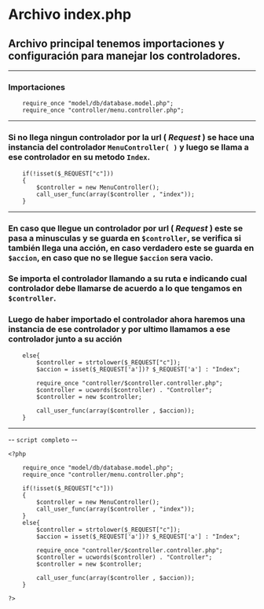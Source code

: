 # Archivo **index.php**

## Archivo principal tenemos importaciones y configuración para manejar los controladores.


---
### Importaciones 
```
    require_once "model/db/database.model.php";
    require_once "controller/menu.controller.php";
```

---
### Si no llega ningun controlador por la url ( *Request* ) se hace una instancia del controlador ``MenuController( )`` y luego se llama a ese controlador en su metodo ``Index``.
```
    if(!isset($_REQUEST["c"]))
    {
        $controller = new MenuController();
        call_user_func(array($controller , "index"));
    }
```

---

### En caso que llegue un controlador por url ( *Request* ) este se pasa a minusculas y se guarda en ``$controller``, se verifica si también llega una acción, en caso verdadero este se guarda en ``$accion``, en caso que no se llegue ``$accion`` sera vacio.

### Se importa el controlador llamando a su ruta e indicando cual controlador debe llamarse de acuerdo a lo que tengamos en ``$controller``.

### Luego de haber importado el controlador ahora haremos una instancia de ese controlador y por ultimo llamamos a ese controlador junto a su acción 
```
    else{
        $controller = strtolower($_REQUEST["c"]);
        $accion = isset($_REQUEST['a'])? $_REQUEST['a'] : "Index";

        require_once "controller/$controller.controller.php";
        $controller = ucwords($controller) . "Controller";
        $controller = new $controller;

        call_user_func(array($controller , $accion));
    }
```

---

-- ``script completo`` --
```
<?php

    require_once "model/db/database.model.php";
    require_once "controller/menu.controller.php";

    if(!isset($_REQUEST["c"]))
    {
        $controller = new MenuController();
        call_user_func(array($controller , "index"));
    }
    else{
        $controller = strtolower($_REQUEST["c"]);
        $accion = isset($_REQUEST['a'])? $_REQUEST['a'] : "Index";

        require_once "controller/$controller.controller.php";
        $controller = ucwords($controller) . "Controller";
        $controller = new $controller;

        call_user_func(array($controller , $accion));
    }

?>
```